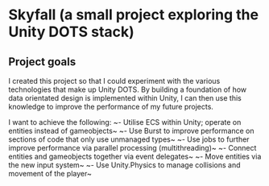 # Skyfall (a small project exploring the Unity DOTS stack)

## Project goals

I created this project so that I could experiment with the various technologies that make up Unity DOTS. By building a foundation of how data orientated design is implemented within Unity, I can then use this knowledge to improve the performance of my future projects. 

I want to achieve the following:
~- Utilise ECS within Unity; operate on entities instead of gameobjects~
~- Use Burst to improve performance on sections of code that only use unmanaged types~
~- Use jobs to further improve performance via parallel processing (multithreading)~
~- Connect entities and gameobjects together via event delegates~
~- Move entities via the new input system~
~- Use Unity.Physics to manage collisions and movement of the player~
